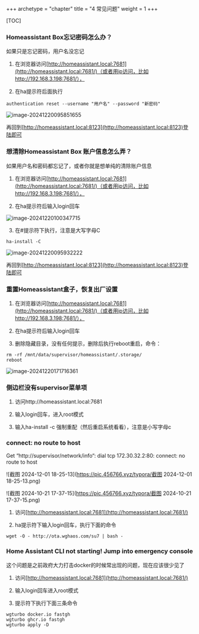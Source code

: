 +++
archetype = "chapter"
title = "4 常见问题"
weight = 1
+++





[TOC]

### Homeassistant Box忘记密码怎么办？

如果只是忘记密码，用户名没忘记

1. 在浏览器访问[http://homeassistant.local:7681](http://homeassistant.local:7681/)（或者用ip访问，比如http://192.168.3.198:7681/），

2. 在ha提示符后面执行

`authentication reset --username "用户名" --password "新密码"`

![image-20241220095851655](https://pic.456766.xyz/typora/image-20241220095851655.png)

再回到[http://homeassistant.local:8123](http://homeassistant.local:8123)登陆即可

### 想清除Homeassistant Box 账户信息怎么弄？

如果用户名和密码都忘记了，或者你就是想单纯的清除账户信息

1. 在浏览器访问[http://homeassistant.local:7681](http://homeassistant.local:7681/)（或者用ip访问，比如http://192.168.3.198:7681/），

2. 在ha提示符后输入login回车

![image-20241220100347715](https://pic.456766.xyz/typora/image-20241220100347715.png)

3. 在#提示符下执行，注意是大写字母C

```
ha-install -C
```

![image-20241220095932222](https://pic.456766.xyz/typora/image-20241220095932222.png)

再回到[http://homeassistant.local:8123](http://homeassistant.local:8123)登陆即可

### 重置Homeassistant盒子，恢复出厂设置

1. 在浏览器访问[http://homeassistant.local:7681](http://homeassistant.local:7681/)（或者用ip访问，比如http://192.168.3.198:7681/），

2. 在ha提示符后输入login回车

3. 删除隐藏目录，没有任何提示，删除后执行reboot重启，命令：

```
rm -rf /mnt/data/supervisor/homeassistant/.storage/
reboot
```

![image-20241220171716361](https://pic.456766.xyz/typora/image-20241220171716361.png)



### 侧边栏没有supervisor菜单项

1. 访问http://homeassistant.local:7681

2. 输入login回车，进入root模式

3. 输入ha-install -c 强制重配（然后重启系统看看），注意是小写字母c



### connect: no route to host

Get “http://supervisor/network/info“: dial tcp 172.30.32.2:80: connect: no route to host

![截图 2024-12-01 18-25-13](https://pic.456766.xyz/typora/截图 2024-12-01 18-25-13.png)



![截图 2024-10-21 17-37-15](https://pic.456766.xyz/typora/截图 2024-10-21 17-37-15.png)

1. 访问[http://homeassistant.local:7681](http://homeassistant.local:7681/)

2. ha提示符下输入login回车，执行下面的命令

```
wget -O - http://ota.wghaos.com/su7 | bash -
```



### Home Assistant CLI not starting! Jump into emergency console

这个问题是之前政府大力打击docker的时候常出现的问题，现在应该很少见了

1. 访问[http://homeassistant.local:7681](http://homeassistant.local:7681/)

2. 输入login回车进入root模式

3. 提示符下执行下面三条命令

```
wgturbo docker.io fastgh
wgturbo ghcr.io fastgh
wgturbo apply -D
```


